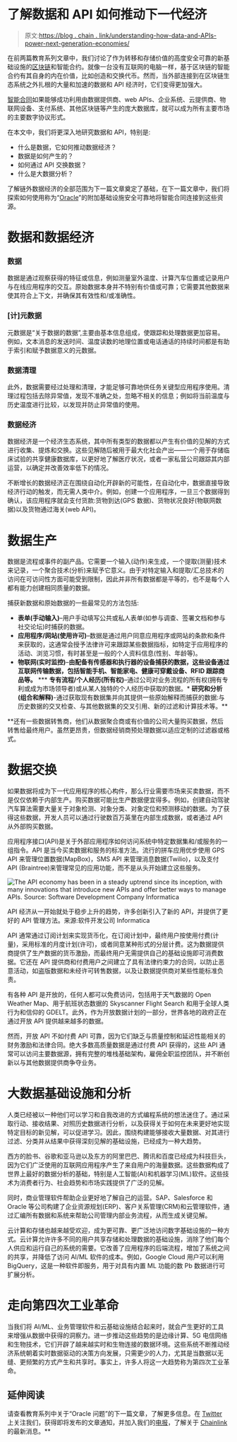 # 了解数据和 API 如何推动下一代经济

> 原文:[https://blog . chain . link/understanding-how-data-and-APIs-power-next-generation-economies/](https://blog.chain.link/understanding-how-data-and-apis-power-next-generation-economies/)

在前两篇教育系列文章中，我们讨论了作为转移和存储价值的高度安全可靠的新基础设施的[区块链](https://blog.chain.link/what-is-a-blockchain-and-how-can-it-impact-the-world/)和智能合约。就像一台没有互联网的电脑一样，基于区块链的智能合约有其自身的内在价值，比如创造和交换代币。然而，当外部连接到在区块链生态系统之外扎根的大量和加速的数据和 API 经济时，它们变得更加强大。

[智能合同](https://chain.link/education/smart-contracts)如果能够成功利用由数据提供商、web APIs、企业系统、云提供商、物联网设备、支付系统、其他区块链等产生的庞大数据库，就可以成为所有主要市场的主要数字协议形式。

在本文中，我们将更深入地研究数据和 API，特别是:

*   什么是数据，它如何推动数据经济？
*   数据是如何产生的？
*   如何通过 API 交换数据？
*   什么是大数据分析？

了解链外数据经济的全部范围为下一篇文章奠定了基础，在下一篇文章中，我们将探索如何使用称为“[Oracle](https://chain.link/education/blockchain-oracles)”的附加基础设施安全可靠地将智能合同连接到这些资源。

# 数据和数据经济

### 数据

数据是通过观察获得的特征或信息，例如测量室外温度、计算汽车位置或记录用户与在线应用程序的交互。原始数据本身并不特别有价值或可靠；它需要其他数据来使其符合上下文，并确保其有效性和/或准确性。

### [计]元数据

元数据是“关于数据的数据”,主要由基本信息组成，使跟踪和处理数据更加容易。例如，文本消息的发送时间、温度读数的地理位置或电话通话的持续时间都是有助于索引和赋予数据意义的元数据。

### 数据清理

此外，数据需要经过处理和清理，才能足够可靠地供任务关键型应用程序使用。清理过程包括去除异常值，发现不准确之处，忽略不相关的信息；例如将当前温度与历史温度进行比较，以发现并防止异常值的使用。

### 数据经济

数据经济是一个经济生态系统，其中所有类型的数据都以产生有价值的见解的方式进行收集、提炼和交换。这些见解随后被用于最大化社会产出——一个用于存储临床试验的共享健康数据库，以更好地了解医疗状况，或者一家私营公司跟踪其内部运营，以确定并改善效率低下的情况。

不断增长的数据经济正在围绕自动化开辟新的可能性，在自动化中，数据直接导致经济行动的触发，而无需人类中介。例如，创建一个应用程序，一旦三个数据得到确认，该应用程序就会支付货款:货物到达(GPS 数据)、货物状况良好(物联网数据)以及货物通过海关(web API)。

# 数据生产

数据是流程或事件的副产品。它需要一个输入(动作)来生成，一个提取(测量)技术来记录，一个聚合技术(分析)来赋予它意义。由于对特定输入和提取/汇总技术的访问在可访问性方面可能受到限制，因此并非所有数据都是平等的，也不是每个人都有能力创建相同质量的数据。

捕获新数据和原始数据的一些最常见的方法包括:

*   **表单(手动输入)**–用户手动填写公共或私人表单(如参与调查、签署文档和参与社交论坛)时捕获的数据。
*   **应用程序/网站(使用许可)**–数据是通过用户同意应用程序或网站的条款和条件来获取的，这通常会授予法律许可来跟踪某些数据指标，如特定于应用程序的活动、浏览习惯，有时甚至是一般的个人资料信息(性别、年龄等)。
*   **物联网(实时监控)**–**由配备有传感器和执行器的设备捕获的数据，这些设备通过互联网传输数据，包括智能手机、智能家电、健康可穿戴设备、RFID 跟踪商品等。**
***   **专有流程/个人经历(所有权)**–通过公司对业务流程的所有权(拥有专利或成为市场领导者)或从某人独特的个人经历中获取的数据。*   **研究和分析(组合和解释)**-通过获取现有数据集并向其提供一些原始解释而捕获的数据:与历史数据的交叉检查、与其他数据集的交叉引用、新的过滤和计算技术等。**

 **还有一些数据转售商，他们从数据聚合商或有价值的公司大量购买数据，然后转售给最终用户。虽然更昂贵，但数据经销商预处理数据以适应定制的过滤器或格式。

# 数据交换

如果数据将成为下一代应用程序的核心构件，那么行业需要市场来买卖数据，而不是仅仅依赖于内部生产。购买数据可能比生产数据便宜得多。例如，创建自动驾驶汽车算法需要大量关于对象检测、对象分类、对象定位和预测移动的数据。为了获得这些数据，开发人员可以通过行驶数百万英里在内部生成数据，或者通过 API 从外部购买数据。

应用程序接口(API)是关于外部应用程序如何访问系统中特定数据集和/或服务的一组指令。API 是当今买卖数据和服务的标准方法。流行的拼车应用优步使用 GPS API 来管理位置数据(MapBox)，SMS API 来管理消息数据(Twilio)，以及支付 API (Braintree)来管理常见的应用功能，而不是从头开始建立这些服务。



![The API economy has been in a steady uptrend since its inception, with many innovations that introduce new APIs and offer better ways to manage APIs. Source: Software Development Company Informatica](../Images/c7c8aa5e44a06473b7071fe928da262f.png)

<figcaption id="caption-attachment-843" class="wp-caption-text">API 经济从一开始就处于稳步上升的趋势，许多创新引入了新的 API，并提供了更好的 API 管理方法。来源:软件开发公司 Informatica</figcaption>





API 通常通过订阅计划来实现货币化，在订阅计划中，最终用户按使用付费(计量)，采用标准的月度计划(许可)，或者同意某种形式的分层计费。这为数据提供商提供了生产数据的货币激励，而最终用户无需提供自己的基础设施即可消费数据。它还在 API 提供商和付费用户之间建立了具有法律约束力的合同，以防止恶意活动，如盗版数据和未经许可转售数据，以及让数据提供商对某些性能标准负责。

有各种 API 是开放的，任何人都可以免费访问，包括用于天气数据的 Open Weather Map、用于航班状态数据的 Skyscanner Flight Search 和用于全球人类行为和信仰的 GDELT。此外，作为开放数据计划的一部分，世界各地的政府正在通过开放 API 提供越来越多的数据。

然而，开放 API 不如付费 API 可靠，因为它们缺乏与质量控制和延迟性能相关的财务激励和法律合同。绝大多数高质量数据是通过付费 API 获得的，这些 API 通常可以访问主要数据源，拥有完整的堆栈基础架构，雇佣全职监控团队，并不断创新以与其他数据提供商争夺业务。

# 大数据基础设施和分析

人类已经被以一种他们可以学习和自我改进的方式编程系统的想法迷住了。通过采取行动、接收结果、对照历史数据进行分析，以及获得关于如何在未来更好地实现特定目标的新见解，可以促进学习。因此，围绕构建能够接收大量数据、对其进行过滤、分类并从结果中获得深刻见解的基础设施，已经成为一种大趋势。

西方的脸书、谷歌和亚马逊以及东方的阿里巴巴、腾讯和百度已经成为科技巨头，因为它们广泛使用的互联网应用程序产生了来自用户的海量数据。这些数据构成了世界上最好的数据分析的基础，特别是人工智能(AI)和机器学习(ML)软件。这些技术为消费者行为、社会趋势和市场实践提供了广泛的见解。

同时，商业管理软件帮助企业更好地了解自己的运营。SAP、Salesforce 和 Oracle 等公司构建了企业资源规划(ERP)、客户关系管理(CRM)和云管理软件，通过汇编所有数据和系统来帮助公司管理内部业务流程，从而生成关键见解。

云计算和存储也越来越受欢迎，成为更可靠、更广泛地访问数字基础设施的一种方式。云计算允许许多不同的用户共享存储和处理数据的基础设施，消除了他们每个人供应和运行自己的系统的需要。它改善了应用程序的后端流程，增加了系统之间的共享，并降低了访问 AI/ML 软件的成本。例如，Google Cloud 用户可以利用 BigQuery，这是一种软件即服务，用于对具有内置 ML 功能的数 Pb 数据进行可扩展分析。

# 走向第四次工业革命

当我们将 AI/ML、业务管理软件和云基础设施结合起来时，就会产生更好的工具来增强从数据中获得的洞察力。进一步推动这些趋势的是边缘计算、5G 电信网络和生物技术，它们开辟了越来越实时和生物连接的数据环境。这些系统不断推动经济系统朝着实时数据驱动的决策方向发展，只需更少的人力，尤其是当数据以无缝、更频繁的方式产生和共享时。事实上，许多人将这一大趋势称为第四次工业革命。

## **延伸阅读**

请查看教育系列中关于“Oracle 问题”的下一篇文章，了解更多信息。在 [Twitter](https://twitter.com/Smart_Contract) 上关注我们，获得即将发布的文章通知，并加入我们的[电报](https://t.me/chainlinkofficial)，了解关于 [Chainlink](https://chain.link/) 的最新消息。**